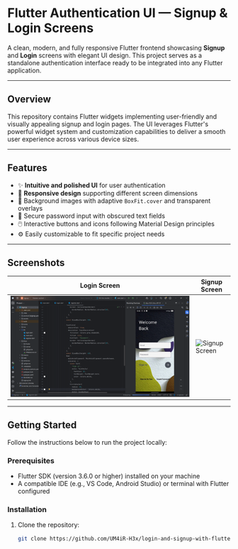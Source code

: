 # Flutter Authentication UI — Signup & Login Screens

A clean, modern, and fully responsive Flutter frontend showcasing **Signup** and **Login** screens with elegant UI design. This project serves as a standalone authentication interface ready to be integrated into any Flutter application.

---

## Overview

This repository contains Flutter widgets implementing user-friendly and visually appealing signup and login pages. The UI leverages Flutter's powerful widget system and customization capabilities to deliver a smooth user experience across various device sizes.

---

## Features

- ✨ **Intuitive and polished UI** for user authentication  
- 📐 **Responsive design** supporting different screen dimensions  
- 🎨 Background images with adaptive `BoxFit.cover` and transparent overlays  
- 🔐 Secure password input with obscured text fields  
- 🖱️ Interactive buttons and icons following Material Design principles  
- ⚙️ Easily customizable to fit specific project needs  

---

## Screenshots

| Login Screen                             | Signup Screen                            |
|----------------------------------------|----------------------------------------|
| ![Login Screen](screenshots/login.png) | ![Signup Screen](screenshots/signup.png) |

---

## Getting Started

Follow the instructions below to run the project locally:

### Prerequisites

- Flutter SDK (version 3.6.0 or higher) installed on your machine  
- A compatible IDE (e.g., VS Code, Android Studio) or terminal with Flutter configured  

### Installation

1. Clone the repository:
   ```bash
   git clone https://github.com/UM4iR-H3x/login-and-signup-with-flutter.git
